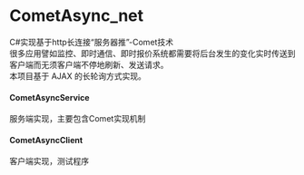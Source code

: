 # CometAsync_net
C#实现基于http长连接“服务器推”-Comet技术<br/>
很多应用譬如监控、即时通信、即时报价系统都需要将后台发生的变化实时传送到客户端而无须客户端不停地刷新、发送请求。<br/>
本项目基于 AJAX 的长轮询方式实现。

<h4>CometAsyncService</h4>
服务端实现，主要包含Comet实现机制<br/>

<h4>CometAsyncClient</h4>
客户端实现，测试程序

